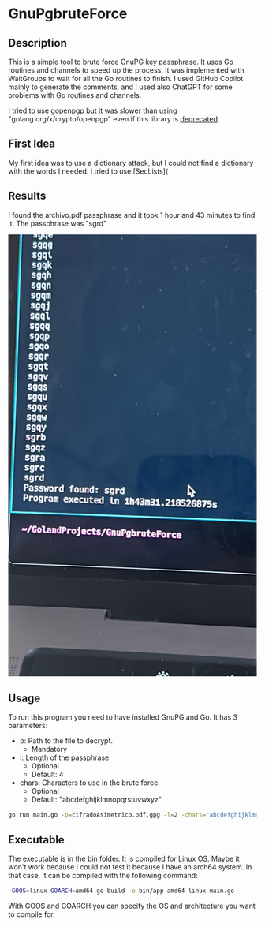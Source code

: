 # GnuPgbruteForce

## Description

This is a simple tool to brute force GnuPG key passphrase.
It uses Go routines and channels to speed up the process.
It was implemented with WaitGroups to wait for all the Go routines to finish.
I used GitHub Copilot mainly to generate the comments,
and I used also ChatGPT for some problems with Go routines and channels.

I tried to use [gopenpgp](https://github.com/ProtonMail/gopenpgp) but it was slower than using "golang.org/x/crypto/openpgp" even if this library is [deprecated](https://github.com/golang/go/issues/44226).

## First Idea

My first idea was to use a dictionary attack, but I could not find a dictionary with the words I needed.
I tried to use [SecLists](


## Results
I found the archivo.pdf passphrase and it took 1 hour and 43 minutes to find it.
The passphrase was "sgrd"

![img.png](img.png)

## Usage

To run this program you need to have installed GnuPG and Go.
It has 3 parameters: 
- p: Path to the file to decrypt. 
  - Mandatory
- l: Length of the passphrase. 
  - Optional
  - Default: 4
- chars: Characters to use in the brute force. 
  - Optional
  - Default: "abcdefghijklmnopqrstuvwxyz"

``` bash
go run main.go -p=cifradoAsimetrico.pdf.gpg -l=2 -chars="abcdefghijklmnopqrstuvwxyz"
```

## Executable

The executable is in the bin folder.
It is compiled for Linux OS.
Maybe it won't work because I could not test it because I have an arch64 system.
In that case, it can be compiled with the following command:

``` bash
 GOOS=linux GOARCH=amd64 go build -o bin/app-amd64-linux main.go 
```
With GOOS and GOARCH you can specify the OS and architecture you want to compile for.
